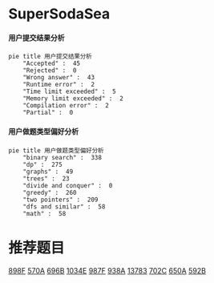 # SuperSodaSea

<!-- tabs:start -->



#### **用户提交结果分析**

```mermaid
pie title 用户提交结果分析
    "Accepted" :  45
    "Rejected" :  0
    "Wrong answer" :  43
    "Runtime error" :  2
    "Time limit exceeded" :  5
    "Memory limit exceeded" :  2
    "Compilation error" :  2
    "Partial" :  0
```

#### **用户做题类型偏好分析**

```mermaid
pie title 用户做题类型偏好分析
    "binary search" :  338
    "dp" :  275
    "graphs" :  49
    "trees" :  23
    "divide and conquer" :  0
    "greedy" :  260
    "two pointers" :  209
    "dfs and similar" :  58
    "math" :  58
```



<!-- tabs:end -->
# 推荐题目
[898F](https://codeforces.com/contest/898/problem/F)
[570A](https://codeforces.com/contest/570/problem/A)
[696B](https://codeforces.com/contest/696/problem/B)
[1034E](https://codeforces.com/contest/1034/problem/E)
[987F](https://codeforces.com/contest/987/problem/F)
[938A](https://codeforces.com/contest/938/problem/A)
[13783](https://codeforces.com/contest/1378/problem/3)
[702C](https://codeforces.com/contest/702/problem/C)
[650A](https://codeforces.com/contest/650/problem/A)
[592B](https://codeforces.com/contest/592/problem/B)
